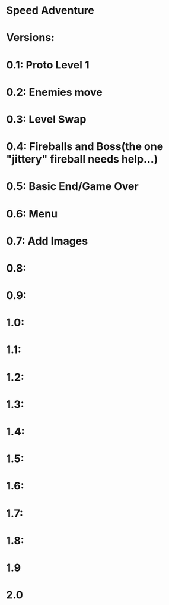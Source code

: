 # Speed Adventure


# Versions:

# 0.1: Proto Level 1
# 0.2: Enemies move
# 0.3: Level Swap
# 0.4: Fireballs and Boss(the one "jittery" fireball needs help...)
# 0.5: Basic End/Game Over
# 0.6: Menu
# 0.7: Add Images
# 0.8:
# 0.9:
# 1.0:
# 1.1:
# 1.2:
# 1.3:
# 1.4:
# 1.5:
# 1.6:
# 1.7:
# 1.8:
# 1.9
# 2.0
